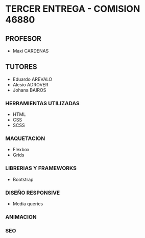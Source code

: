 # TERCER ENTREGA - COMISION 46880


## PROFESOR
- Maxi CARDENAS

## TUTORES
- Eduardo AREVALO 
- Alesio ADROVER
- Johana BAIROS

### HERRAMIENTAS UTILIZADAS
-  HTML
- CSS
- SCSS

### MAQUETACION
- Flexbox
- Grids

### LIBRERIAS Y FRAMEWORKS
- Bootstrap

### DISEÑO RESPONSIVE
- Media queries

### ANIMACION

### SEO

